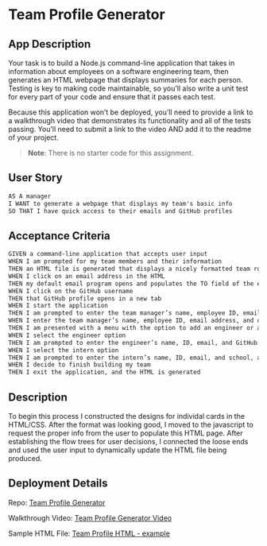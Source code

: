 # Team Profile Generator

## App Description

Your task is to build a Node.js command-line application that takes in information about employees on a software engineering team, then generates an HTML webpage that displays summaries for each person. Testing is key to making code maintainable, so you’ll also write a unit test for every part of your code and ensure that it passes each test.

Because this application won’t be deployed, you’ll need to provide a link to a walkthrough video that demonstrates its functionality and all of the tests passing. You’ll need to submit a link to the video AND add it to the readme of your project.

> **Note**: There is no starter code for this assignment.

## User Story

```md
AS A manager
I WANT to generate a webpage that displays my team's basic info
SO THAT I have quick access to their emails and GitHub profiles
```

## Acceptance Criteria

```md
GIVEN a command-line application that accepts user input
WHEN I am prompted for my team members and their information
THEN an HTML file is generated that displays a nicely formatted team roster based on user input
WHEN I click on an email address in the HTML
THEN my default email program opens and populates the TO field of the email with the address
WHEN I click on the GitHub username
THEN that GitHub profile opens in a new tab
WHEN I start the application
THEN I am prompted to enter the team manager’s name, employee ID, email address, and office number
WHEN I enter the team manager’s name, employee ID, email address, and office number
THEN I am presented with a menu with the option to add an engineer or an intern or to finish building my team
WHEN I select the engineer option
THEN I am prompted to enter the engineer’s name, ID, email, and GitHub username, and I am taken back to the menu
WHEN I select the intern option
THEN I am prompted to enter the intern’s name, ID, email, and school, and I am taken back to the menu
WHEN I decide to finish building my team
THEN I exit the application, and the HTML is generated
```

## Description

To begin this process I constructed the designs for individal cards in the HTML/CSS. After the format was looking good, I moved to the javascript to request the proper info from the user to populate this HTML page. After establishing the flow trees for user decisions, I connected the loose ends and used the user input to dynamically update the HTML file being produced.

## Deployment Details

Repo: [Team Profile Generator](https://github.com/alexgeis/Team-Profile-Generator/)

Walkthrough Video: [Team Profile Generator Video](https://drive.google.com/file/d/1Ao60mJxqBKMgWG_2F1oszoYDCJvpQAag/view)

Sample HTML File: [Team Profile HTML - example](https://github.com/alexgeis/Team-Profile-Generator/blob/main/dist/output.html)
